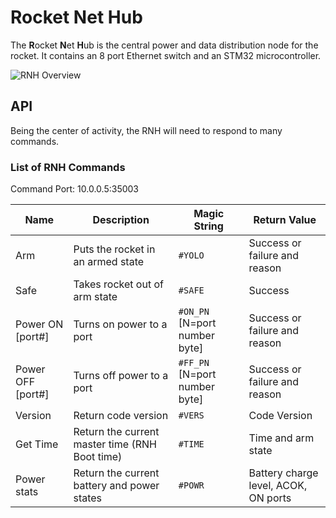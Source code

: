 # Rocket Net Hub

The **R**ocket **N**et **H**ub is the central power and data distribution node
for the rocket. It contains an 8 port Ethernet switch and an STM32
microcontroller.


![RNH Overview](http://psas.github.io/Launch-11/RNH/RNH_overview.svg)


## API

Being the center of activity, the RNH will need to respond to many commands.


### List of RNH Commands

Command Port: 10.0.0.5:35003

| Name              | Description                                     | Magic String                 | Return Value                         |
| ----------------- | ----------------------------------------------- | ---------------------------- | ------------------------------------ |
| Arm               | Puts the rocket in an armed state               | `#YOLO`                      | Success or failure and reason        |
| Safe              | Takes rocket out of arm state                   | `#SAFE`                      | Success                              |
| Power ON [port#]  | Turns on power to a port                        | `#ON_PN` [N=port number byte] | Success or failure and reason        |
| Power OFF [port#] | Turns off power to a port                       | `#FF_PN` [N=port number byte] | Success or failure and reason        |
| Version           | Return code version                             | `#VERS`                      | Code Version                         |
| Get Time          | Return the current master time (RNH Boot time)  | `#TIME`                      | Time and arm state                   |
| Power stats       | Return the current battery and power states     | `#POWR`                      | Battery charge level, ACOK, ON ports |
